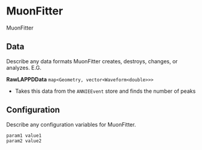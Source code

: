 # MuonFitter

MuonFitter

## Data

Describe any data formats MuonFitter creates, destroys, changes, or analyzes. E.G.

**RawLAPPDData** `map<Geometry, vector<Waveform<double>>>`
* Takes this data from the `ANNIEEvent` store and finds the number of peaks


## Configuration

Describe any configuration variables for MuonFitter.

```
param1 value1
param2 value2
```
